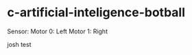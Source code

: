 c-artificial-inteligence-botball
================================

Sensor:
Motor 0: Left
Motor 1: Right

josh test